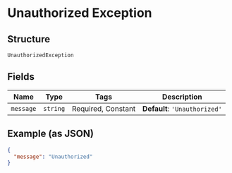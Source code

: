 
# Unauthorized Exception

## Structure

`UnauthorizedException`

## Fields

| Name | Type | Tags | Description |
|  --- | --- | --- | --- |
| `message` | `string` | Required, Constant | **Default**: `'Unauthorized'` |

## Example (as JSON)

```json
{
  "message": "Unauthorized"
}
```

